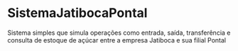 # SistemaJatibocaPontal
 Sistema simples que simula operações como entrada, saída, transferência e consulta de estoque de açúcar entre a empresa Jatiboca e sua filial Pontal
